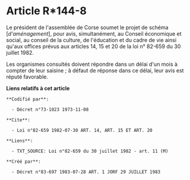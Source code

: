 # Article R*144-8

Le président de l'assemblée de Corse soumet le projet de schéma [*d'aménagement*], pour avis, simultanément, au Conseil
économique et social, au conseil de la culture, de l'éducation et du cadre de vie ainsi qu'aux offices prévus aux articles
14, 15 et 20 de la loi n° 82-659 du 30 juillet 1982.

Les organismes consultés doivent répondre dans un délai d'un mois à compter de leur saisine ; à défaut de réponse dans ce
délai, leur avis est réputé favorable.

**Liens relatifs à cet article**

	**Codifié par**:

	  - Décret n°73-1023 1973-11-08

	**Cite**:

	  - Loi n°82-659 1982-07-30 ART. 14, ART. 15 ET ART. 20

	**Liens**:

	  - TXT_SOURCE: Loi n°82-659 du 30 juillet 1982 - art. 11 (M)

	**Créé par**:

	  - Décret n°83-697 1983-07-28 ART. 1 JORF 29 JUILLET 1983
